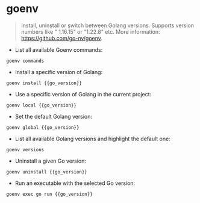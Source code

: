 # goenv

> Install, uninstall or switch between Golang versions.
> Supports version numbers like " 1.16.15" or "1.22.8" etc.
> More information: <https://github.com/go-nv/goenv>.

- List all available Goenv commands:

`goenv commands`

- Install a specific version of Golang:

`goenv install {{go_version}}`

- Use a specific version of Golang in the current project:

`goenv local {{go_version}}`

- Set the default Golang version:

`goenv global {{go_version}}`

- List all available Golang versions and highlight the default one:

`goenv versions`

- Uninstall a given Go version:

`goenv uninstall {{go_version}}`

- Run an executable with the selected Go version:

`goenv exec go run {{go_version}}`
